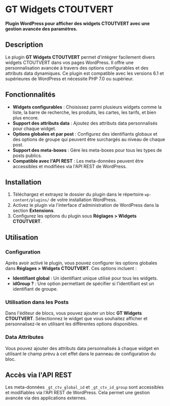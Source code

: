 # GT Widgets CTOUTVERT

**Plugin WordPress pour afficher des widgets CTOUTVERT avec une gestion avancée des paramètres.**

## Description

Le plugin **GT Widgets CTOUTVERT** permet d'intégrer facilement divers widgets CTOUTVERT dans vos pages WordPress. Il offre une personnalisation avancée à travers des options configurables et des attributs data dynamiques. Ce plugin est compatible avec les versions 6.1 et supérieures de WordPress et nécessite PHP 7.0 ou supérieur.

## Fonctionnalités

- **Widgets configurables** : Choisissez parmi plusieurs widgets comme la liste, la barre de recherche, les produits, les cartes, les tarifs, et bien plus encore.
- **Support des attributs data** : Ajoutez des attributs data personnalisés pour chaque widget.
- **Options globales et par post** : Configurez des identifiants globaux et des options de groupe qui peuvent être surchargés au niveau de chaque post.
- **Support des meta-boxes** : Gère les meta-boxes pour tous les types de posts publics.
- **Compatible avec l'API REST** : Les meta-données peuvent être accessibles et modifiées via l'API REST de WordPress.

## Installation

1. Téléchargez et extrayez le dossier du plugin dans le répertoire `wp-content/plugins/` de votre installation WordPress.
2. Activez le plugin via l'interface d'administration de WordPress dans la section **Extensions**.
3. Configurez les options du plugin sous **Réglages > Widgets CTOUTVERT**.

## Utilisation

### Configuration

Après avoir activé le plugin, vous pouvez configurer les options globales dans **Réglages > Widgets CTOUTVERT**. Ces options incluent :

- **Identifiant global** : Un identifiant unique utilisé pour tous les widgets.
- **idGroup ?** : Une option permettant de spécifier si l'identifiant est un identifiant de groupe.

### Utilisation dans les Posts

Dans l'éditeur de blocs, vous pouvez ajouter un bloc **GT Widgets CTOUTVERT**. Sélectionnez le widget que vous souhaitez afficher et personnalisez-le en utilisant les différentes options disponibles.

### Data Attributes

Vous pouvez ajouter des attributs data personnalisés à chaque widget en utilisant le champ prévu à cet effet dans le panneau de configuration du bloc.

## Accès via l'API REST

Les meta-données `_gt_ctv_global_id` et `_gt_ctv_id_group` sont accessibles et modifiables via l'API REST de WordPress. Cela permet une gestion avancée via des applications externes.
